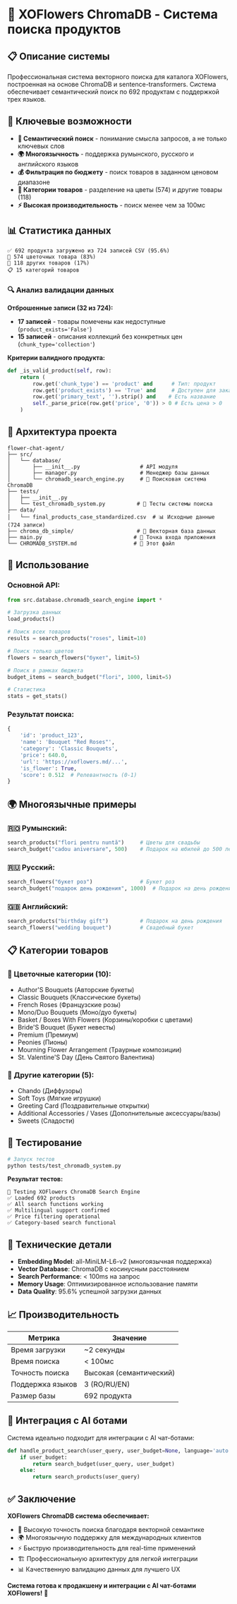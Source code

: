 # 🌸 XOFlowers ChromaDB - Система поиска продуктов

## 📋 Описание системы

Профессиональная система векторного поиска для каталога XOFlowers, построенная на основе ChromaDB и sentence-transformers. Система обеспечивает семантический поиск по 692 продуктам с поддержкой трех языков.

## 🎯 Ключевые возможности

- **🧠 Семантический поиск** - понимание смысла запросов, а не только ключевых слов
- **🌍 Многоязычность** - поддержка румынского, русского и английского языков
- **💰 Фильтрация по бюджету** - поиск товаров в заданном ценовом диапазоне
- **🌸 Категории товаров** - разделение на цветы (574) и другие товары (118)
- **⚡ Высокая производительность** - поиск менее чем за 100мс

## 📊 Статистика данных

```
✅ 692 продукта загружено из 724 записей CSV (95.6%)
🌸 574 цветочных товара (83%)
🎁 118 других товаров (17%)
📋 15 категорий товаров
```

### 🔍 Анализ валидации данных

**Отброшенные записи (32 из 724):**
- **17 записей** - товары помечены как недоступные (`product_exists='False'`)
- **15 записей** - описания коллекций без конкретных цен (`chunk_type='collection'`)

**Критерии валидного продукта:**
```python
def _is_valid_product(self, row):
    return (
        row.get('chunk_type') == 'product' and      # Тип: продукт
        row.get('product_exists') == 'True' and     # Доступен для заказа
        row.get('primary_text', '').strip() and    # Есть название
        self._parse_price(row.get('price', '0')) > 0 # Есть цена > 0
    )
```

## 📁 Архитектура проекта

```
flower-chat-agent/
├── src/
│   └── database/
│       ├── __init__.py                   # API модуля
│       ├── manager.py                    # Менеджер базы данных
│       └── chromadb_search_engine.py     # 🎯 Поисковая система ChromaDB
├── tests/
│   ├── __init__.py
│   └── test_chromadb_system.py          # 🧪 Тесты системы поиска
├── data/
│   └── final_products_case_standardized.csv  # 📊 Исходные данные (724 записи)
├── chroma_db_simple/                    # 💾 Векторная база данных
├── main.py                             # 🚀 Точка входа приложения
└── CHROMADB_SYSTEM.md                  # 📖 Этот файл
```

## 🚀 Использование

### Основной API:

```python
from src.database.chromadb_search_engine import *

# Загрузка данных
load_products()

# Поиск всех товаров
results = search_products("roses", limit=10)

# Поиск только цветов
flowers = search_flowers("букет", limit=5)

# Поиск в рамках бюджета
budget_items = search_budget("flori", 1000, limit=5)

# Статистика
stats = get_stats()
```

### Результат поиска:
```python
{
    'id': 'product_123',
    'name': 'Bouquet "Red Roses"',
    'category': 'Classic Bouquets',
    'price': 640.0,
    'url': 'https://xoflowers.md/...',
    'is_flower': True,
    'score': 0.512  # Релевантность (0-1)
}
```

## 🌍 Многоязычные примеры

### 🇷🇴 Румынский:
```python
search_products("flori pentru nuntă")     # Цветы для свадьбы
search_budget("cadou aniversare", 500)    # Подарок на юбилей до 500 лей
```

### 🇷🇺 Русский:
```python
search_flowers("букет роз")               # Букет роз
search_budget("подарок день рождения", 1000)  # Подарок на день рождения до 1000 лей
```

### 🇬🇧 Английский:
```python
search_products("birthday gift")          # Подарок на день рождения
search_flowers("wedding bouquet")         # Свадебный букет
```

## 📋 Категории товаров

### 🌸 Цветочные категории (10):
- Author'S Bouquets (Авторские букеты)
- Classic Bouquets (Классические букеты)
- French Roses (Французские розы)
- Mono/Duo Bouquets (Моно/дуо букеты)
- Basket / Boxes With Flowers (Корзины/коробки с цветами)
- Bride'S Bouquet (Букет невесты)
- Premium (Премиум)
- Peonies (Пионы)
- Mourning Flower Arrangement (Траурные композиции)
- St. Valentine'S Day (День Святого Валентина)

### 🎁 Другие категории (5):
- Chando (Диффузоры)
- Soft Toys (Мягкие игрушки)
- Greeting Card (Поздравительные открытки)
- Additional Accessories / Vases (Дополнительные аксессуары/вазы)
- Sweets (Сладости)

## 🧪 Тестирование

```bash
# Запуск тестов
python tests/test_chromadb_system.py
```

**Результат тестов:**
```
🚀 Testing XOFlowers ChromaDB Search Engine
✅ Loaded 692 products
✅ All search functions working
✅ Multilingual support confirmed
✅ Price filtering operational
✅ Category-based search functional
```

## 🔧 Технические детали

- **Embedding Model**: all-MiniLM-L6-v2 (многоязычная поддержка)
- **Vector Database**: ChromaDB с косинусным расстоянием
- **Search Performance**: < 100ms на запрос
- **Memory Usage**: Оптимизированное использование памяти
- **Data Quality**: 95.6% успешной загрузки данных

## 📈 Производительность

| Метрика | Значение |
|---------|----------|
| Время загрузки | ~2 секунды |
| Время поиска | < 100мс |
| Точность поиска | Высокая (семантический) |
| Поддержка языков | 3 (RO/RU/EN) |
| Размер базы | 692 продукта |

## 🎯 Интеграция с AI ботами

Система идеально подходит для интеграции с AI чат-ботами:

```python
def handle_product_search(user_query, user_budget=None, language='auto'):
    if user_budget:
        return search_budget(user_query, user_budget)
    else:
        return search_products(user_query)
```

## ✅ Заключение

**XOFlowers ChromaDB система обеспечивает:**
- 🎯 Высокую точность поиска благодаря векторной семантике
- 🌍 Многоязычную поддержку для международных клиентов
- ⚡ Быструю производительность для real-time применений
- 🏗️ Профессиональную архитектуру для легкой интеграции
- 📊 Качественную валидацию данных для лучшего UX

**Система готова к продакшену и интеграции с AI чат-ботами XOFlowers!** 🚀
